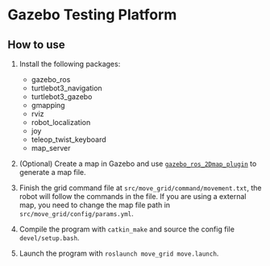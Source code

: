 # Gazebo Testing Platform

## How to use
1. Install the following packages:  
    - gazebo_ros
    - turtlebot3_navigation
    - turtlebot3_gazebo
    - gmapping
    - rviz
    - robot_localization
    - joy
    - teleop_twist_keyboard
    - map_server  

2. (Optional) Create a map in Gazebo and use [```gazebo_ros_2Dmap_plugin```](https://github.com/marinaKollmitz/gazebo_ros_2Dmap_plugin) to generate a map file.
3. Finish the grid command file at ```src/move_grid/command/movement.txt```, the robot will follow the commands in the file. If you are using a external map, you need to change the map file path in ```src/move_grid/config/params.yml```.
4. Compile the program with ```catkin_make``` and source the config file ```devel/setup.bash```.
4. Launch the program with ```roslaunch move_grid move.launch```.